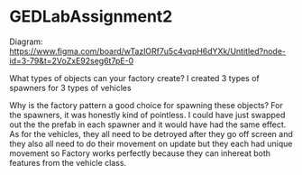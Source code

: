 # GEDLabAssignment2

Diagram: https://www.figma.com/board/wTazlORf7u5c4vqpH6dYXk/Untitled?node-id=3-79&t=2VoZxE92seg6t7pE-0

What types of objects can your factory create?
I created 3 types of spawners for 3 types of vehicles

Why is the factory pattern a good choice for spawning these objects?
For the spawners, it was honestly kind of pointless. I could have just swapped out the the prefab in each spawner and it would have had the same effect. 
As for the vehicles, they all need to be detroyed after they go off screen and they also all need to do their movement on update but they each had unique movement so Factory works perfectly because they can inhereat both features from the vehicle class.
